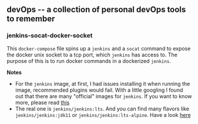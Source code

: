 ## devOps -- a collection of personal devOps tools to remember

### jenkins-socat-docker-socket

This `docker-compose` file spins up a `jenkins` and a `socat` command to expose
the docker unix socket to a tcp port, which `jenkins` has access to. The purpose
of this is to run docker commands in a dockerized `jenkins`.

**Notes**

- For the `jenkins` image, at first, I had issues installing it when running the image,
  recommended plugins would fail. With a little googling I found out that there are many
  "official" images for `jenkins`. If you want to know more, please read [this](https://www.jenkins.io/blog/2018/12/10/the-official-Docker-image/)
- The real one is `jenkins/jenkins:lts`. And you can find many flavors like `jenkins/jenkins:jdk11`
  or `jenkins/jenkins:lts-alpine`. Have a look [here](https://hub.docker.com/r/jenkins/jenkins/tags)
